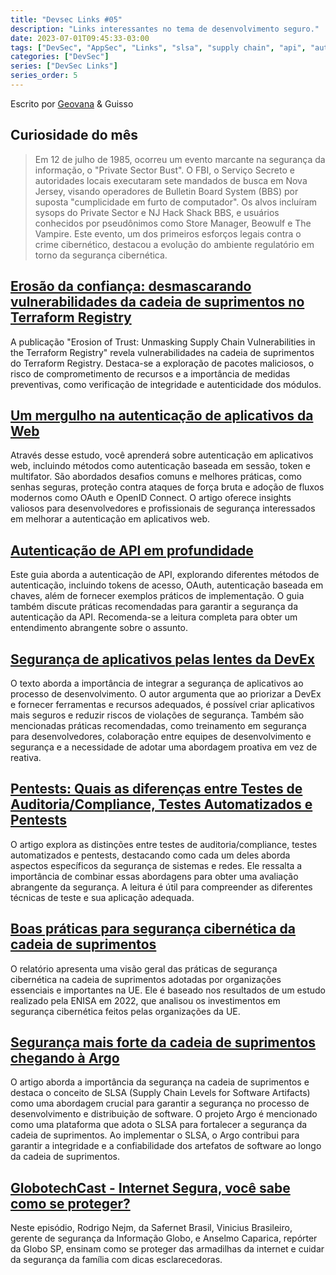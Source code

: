 ```yaml
---
title: "Devsec Links #05"
description: "Links interessantes no tema de desenvolvimento seguro."
date: 2023-07-01T09:45:33-03:00
tags: ["DevSec", "AppSec", "Links", "slsa", "supply chain", "api", "auth", "terraform"]
categories: ["DevSec"]
series: ["DevSec Links"]
series_order: 5
---
```


Escrito por [Geovana](https://www.linkedin.com/in/geovana-silva/) & Guisso

## Curiosidade do mês 
  
> Em 12 de julho de 1985, ocorreu um evento marcante na segurança da informação, o "Private Sector Bust". O FBI, o Serviço Secreto e autoridades locais executaram sete mandados de busca em Nova Jersey, visando operadores de Bulletin Board System (BBS) por suposta "cumplicidade em furto de computador". Os alvos incluíram sysops do Private Sector e NJ Hack Shack BBS, e usuários conhecidos por pseudônimos como Store Manager, Beowulf e The Vampire. Este evento, um dos primeiros esforços legais contra o crime cibernético, destacou a evolução do ambiente regulatório em torno da segurança cibernética.

## [Erosão da confiança: desmascarando vulnerabilidades da cadeia de suprimentos no Terraform Registry](https://medium.com/boostsecurity/erosion-of-trust-unmasking-supply-chain-vulnerabilities-in-the-terraform-registry-2af48a7eb2)
A publicação "Erosion of Trust: Unmasking Supply Chain Vulnerabilities in the Terraform Registry" revela vulnerabilidades na cadeia de suprimentos do Terraform Registry. Destaca-se a exploração de pacotes maliciosos, o risco de comprometimento de recursos e a importância de medidas preventivas, como verificação de integridade e autenticidade dos módulos. 

## [Um mergulho na autenticação de aplicativos da Web](https://betterappsec.com/a-medium-dive-into-web-application-authentication-342d1d002a61)
Através desse estudo, você aprenderá sobre autenticação em aplicativos web, incluindo métodos como autenticação baseada em sessão, token e multifator. São abordados desafios comuns e melhores práticas, como senhas seguras, proteção contra ataques de força bruta e adoção de fluxos modernos como OAuth e OpenID Connect. O artigo oferece insights valiosos para desenvolvedores e profissionais de segurança interessados em melhorar a autenticação em aplicativos web.

## [Autenticação de API em profundidade](https://dev.to/aws-builders/api-authentication-in-depth-20ic)
Este guia aborda a autenticação de API, explorando diferentes métodos de autenticação, incluindo tokens de acesso, OAuth, autenticação baseada em chaves, além de fornecer exemplos práticos de implementação. O guia também discute práticas recomendadas para garantir a segurança da autenticação da API. Recomenda-se a leitura completa para obter um entendimento abrangente sobre o assunto.

## [Segurança de aplicativos pelas lentes da DevEx](https://www.linkedin.com/pulse/application-security-through-lens-developer-experience-jason-chan/)
O texto aborda a importância de integrar a segurança de aplicativos ao processo de desenvolvimento. O autor argumenta que ao priorizar a DevEx e fornecer ferramentas e recursos adequados, é possível criar aplicativos mais seguros e reduzir riscos de violações de segurança. Também são mencionadas práticas recomendadas, como treinamento em segurança para desenvolvedores, colaboração entre equipes de desenvolvimento e segurança e a necessidade de adotar uma abordagem proativa em vez de reativa.

## [Pentests: Quais as diferenças entre Testes de Auditoria/Compliance, Testes Automatizados e Pentests](https://www.mentebinaria.com.br/artigos/pentest/pentests-quais-as-diferen%C3%A7as-entre-testes-de-auditoriacompliance-testes-automatizados-e-pentests-r109/)
O artigo explora as distinções entre testes de auditoria/compliance, testes automatizados e pentests, destacando como cada um deles aborda aspectos específicos da segurança de sistemas e redes. Ele ressalta a importância de combinar essas abordagens para obter uma avaliação abrangente da segurança. A leitura é útil para compreender as diferentes técnicas de teste e sua aplicação adequada.

## [Boas práticas para segurança cibernética da cadeia de suprimentos](https://www.enisa.europa.eu/publications/good-practices-for-supply-chain-cybersecurity?utm_source=tldrsec.com&utm_medium=newsletter&utm_campaign=tl-dr-sec-187-aws-pentest-methodology-destroyed-by-breach-awesome-llm-cybersecurity-tools)
O relatório apresenta uma visão geral das práticas de segurança cibernética na cadeia de suprimentos adotadas por organizações essenciais e importantes na UE. Ele é baseado nos resultados de um estudo realizado pela ENISA em 2022, que analisou os investimentos em segurança cibernética feitos pelas organizações da UE.

## [Segurança mais forte da cadeia de suprimentos chegando à Argo](https://blog.argoproj.io/security-supply-chain-security-57cffdb44967)
O artigo aborda a importância da segurança na cadeia de suprimentos e destaca o conceito de SLSA (Supply Chain Levels for Software Artifacts) como uma abordagem crucial para garantir a segurança no processo de desenvolvimento e distribuição de software. O projeto Argo é mencionado como uma plataforma que adota o SLSA para fortalecer a segurança da cadeia de suprimentos. Ao implementar o SLSA, o Argo contribui para garantir a integridade e a confiabilidade dos artefatos de software ao longo da cadeia de suprimentos.

## [GlobotechCast - Internet Segura, você sabe como se proteger?](https://www.youtube.com/watch?v=8ux9bWXrvrM&list=PLmk03pxLpnStjgSWIo5DrOA1sk8yy71dk&index=27)
Neste episódio, Rodrigo Nejm, da Safernet Brasil, Vinicius Brasileiro, gerente de segurança da Informação Globo, e Anselmo Caparica, repórter da Globo SP, ensinam como se proteger das armadilhas da internet e cuidar da segurança da família com dicas esclarecedoras.

